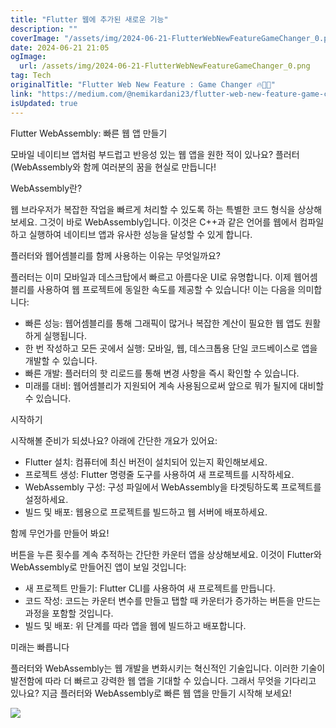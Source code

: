 ```yaml
---
title: "Flutter 웹에 추가된 새로운 기능"
description: ""
coverImage: "/assets/img/2024-06-21-FlutterWebNewFeatureGameChanger_0.png"
date: 2024-06-21 21:05
ogImage: 
  url: /assets/img/2024-06-21-FlutterWebNewFeatureGameChanger_0.png
tag: Tech
originalTitle: "Flutter Web New Feature : Game Changer 🔥😵‍💫"
link: "https://medium.com/@nemikardani23/flutter-web-new-feature-game-changer-be6dd60553b2"
isUpdated: true
---
```






Flutter WebAssembly: 빠른 웹 앱 만들기

모바일 네이티브 앱처럼 부드럽고 반응성 있는 웹 앱을 원한 적이 있나요? 플러터(WebAssembly와 함께 여러분의 꿈을 현실로 만듭니다!

WebAssembly란?

웹 브라우저가 복잡한 작업을 빠르게 처리할 수 있도록 하는 특별한 코드 형식을 상상해보세요. 그것이 바로 WebAssembly입니다. 이것은 C++과 같은 언어를 웹에서 컴파일하고 실행하여 네이티브 앱과 유사한 성능을 달성할 수 있게 합니다.

<div class="content-ad"></div>

플러터와 웹어셈블리를 함께 사용하는 이유는 무엇일까요?

플러터는 이미 모바일과 데스크탑에서 빠르고 아름다운 UI로 유명합니다. 이제 웹어셈블리를 사용하여 웹 프로젝트에 동일한 속도를 제공할 수 있습니다! 이는 다음을 의미합니다:

- 빠른 성능: 웹어셈블리를 통해 그래픽이 많거나 복잡한 계산이 필요한 웹 앱도 원활하게 실행됩니다.
- 한 번 작성하고 모든 곳에서 실행: 모바일, 웹, 데스크톱용 단일 코드베이스로 앱을 개발할 수 있습니다.
- 빠른 개발: 플러터의 핫 리로드를 통해 변경 사항을 즉시 확인할 수 있습니다.
- 미래를 대비: 웹어셈블리가 지원되어 계속 사용됨으로써 앞으로 뭐가 될지에 대비할 수 있습니다.

시작하기

<div class="content-ad"></div>

시작해볼 준비가 되셨나요? 아래에 간단한 개요가 있어요:

- Flutter 설치: 컴퓨터에 최신 버전이 설치되어 있는지 확인해보세요.
- 프로젝트 생성: Flutter 명령줄 도구를 사용하여 새 프로젝트를 시작하세요.
- WebAssembly 구성: 구성 파일에서 WebAssembly을 타겟팅하도록 프로젝트를 설정하세요.
- 빌드 및 배포: 웹용으로 프로젝트를 빌드하고 웹 서버에 배포하세요.

함께 무언가를 만들어 봐요!

버튼을 누른 횟수를 계속 추적하는 간단한 카운터 앱을 상상해보세요. 이것이 Flutter와 WebAssembly로 만들어진 앱이 보일 것입니다:

<div class="content-ad"></div>

- 새 프로젝트 만들기: Flutter CLI를 사용하여 새 프로젝트를 만듭니다.
- 코드 작성: 코드는 카운터 변수를 만들고 탭할 때 카운터가 증가하는 버튼을 만드는 과정을 포함할 것입니다.
- 빌드 및 배포: 위 단계를 따라 앱을 웹에 빌드하고 배포합니다.

미래는 빠릅니다

플러터와 WebAssembly는 웹 개발을 변화시키는 혁신적인 기술입니다. 이러한 기술이 발전함에 따라 더 빠르고 강력한 웹 앱을 기대할 수 있습니다. 그래서 무엇을 기다리고 있나요? 지금 플러터와 WebAssembly로 빠른 웹 앱을 만들기 시작해 보세요!

<img src="https://miro.medium.com/v2/resize:fit:1400/0*DoLvv_b5xizTNwA2.gif" />